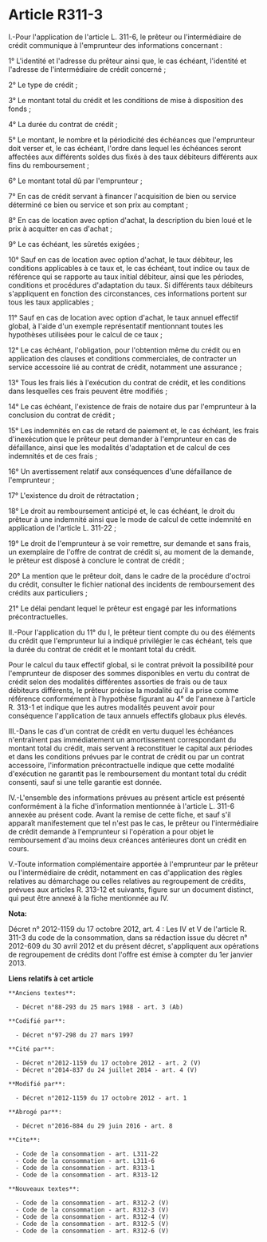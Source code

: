 # Article R311-3

I.-Pour l'application de l'article L. 311-6, le prêteur ou l'intermédiaire de crédit communique à l'emprunteur des
informations concernant : 

1° L'identité et l'adresse du prêteur ainsi que, le cas échéant, l'identité et l'adresse de l'intermédiaire de crédit
concerné ; 

2° Le type de crédit ; 

3° Le montant total du crédit et les conditions de mise à disposition des fonds ; 

4° La durée du contrat de crédit ; 

5° Le montant, le nombre et la périodicité des échéances que l'emprunteur doit verser et, le cas échéant, l'ordre dans lequel
les échéances seront affectées aux différents soldes dus fixés à des taux débiteurs différents aux fins du remboursement ; 

6° Le montant total dû par l'emprunteur ; 

7° En cas de crédit servant à financer l'acquisition de bien ou service déterminé ce bien ou service et son prix au
comptant ; 

8° En cas de location avec option d'achat, la description du bien loué et le prix à acquitter en cas d'achat ; 

9° Le cas échéant, les sûretés exigées ; 

10° Sauf en cas de location avec option d'achat, le taux débiteur, les conditions applicables à ce taux et, le cas échéant,
tout indice ou taux de référence qui se rapporte au taux initial débiteur, ainsi que les périodes, conditions et procédures
d'adaptation du taux. Si différents taux débiteurs s'appliquent en fonction des circonstances, ces informations portent sur
tous les taux applicables ; 

11° Sauf en cas de location avec option d'achat, le taux annuel effectif global, à l'aide d'un exemple représentatif
mentionnant toutes les hypothèses utilisées pour le calcul de ce taux ; 

12° Le cas échéant, l'obligation, pour l'obtention même du crédit ou en application des clauses et conditions commerciales,
de contracter un service accessoire lié au contrat de crédit, notamment une assurance ; 

13° Tous les frais liés à l'exécution du contrat de crédit, et les conditions dans lesquelles ces frais peuvent être
modifiés ; 

14° Le cas échéant, l'existence de frais de notaire dus par l'emprunteur à la conclusion du contrat de crédit ; 

15° Les indemnités en cas de retard de paiement et, le cas échéant, les frais d'inexécution que le prêteur peut demander à
l'emprunteur en cas de défaillance, ainsi que les modalités d'adaptation et de calcul de ces indemnités et de ces frais ; 

16° Un avertissement relatif aux conséquences d'une défaillance de l'emprunteur ; 

17° L'existence du droit de rétractation ; 

18° Le droit au remboursement anticipé et, le cas échéant, le droit du prêteur à une indemnité ainsi que le mode de calcul de
cette indemnité en application de l'article L. 311-22 ; 

19° Le droit de l'emprunteur à se voir remettre, sur demande et sans frais, un exemplaire de l'offre de contrat de crédit si,
au moment de la demande, le prêteur est disposé à conclure le contrat de crédit ; 

20° La mention que le prêteur doit, dans le cadre de la procédure d'octroi du crédit, consulter le fichier national des
incidents de remboursement des crédits aux particuliers ; 

21° Le délai pendant lequel le prêteur est engagé par les informations précontractuelles. 

II.-Pour l'application du 11° du I, le prêteur tient compte du ou des éléments du crédit que l'emprunteur lui a indiqué
privilégier le cas échéant, tels que la durée du contrat de crédit et le montant total du crédit. 

Pour le calcul du taux effectif global, si le contrat prévoit la possibilité pour l'emprunteur de disposer des sommes
disponibles en vertu du contrat de crédit selon des modalités différentes assorties de frais ou de taux débiteurs différents,
le prêteur précise la modalité qu'il a prise comme référence conformément à l'hypothèse figurant au 4° de l'annexe à
l'article R. 313-1 et indique que les autres modalités peuvent avoir pour conséquence l'application de taux annuels effectifs
globaux plus élevés. 

III.-Dans le cas d'un contrat de crédit en vertu duquel les échéances n'entraînent pas immédiatement un amortissement
correspondant du montant total du crédit, mais servent à reconstituer le capital aux périodes et dans les conditions prévues
par le contrat de crédit ou par un contrat accessoire, l'information précontractuelle indique que cette modalité d'exécution
ne garantit pas le remboursement du montant total du crédit consenti, sauf si une telle garantie est donnée. 

IV.-L'ensemble des informations prévues au présent article est présenté conformément à la fiche d'information mentionnée à
l'article L. 311-6 annexée au présent code. Avant la remise de cette fiche, et sauf s'il apparaît manifestement que tel n'est
pas le cas, le prêteur ou l'intermédiaire de crédit demande à l'emprunteur si l'opération a pour objet le remboursement d'au
moins deux créances antérieures dont un crédit en cours. 

V.-Toute information complémentaire apportée à l'emprunteur par le prêteur ou l'intermédiaire de crédit, notamment en cas
d'application des règles relatives au démarchage ou celles relatives au regroupement de crédits, prévues aux articles R.
313-12 et suivants, figure sur un document distinct, qui peut être annexé à la fiche mentionnée au IV.

**Nota:**

Décret n° 2012-1159 du 17 octobre 2012, art. 4 : Les IV et V de l'article R. 311-3 du code de la consommation, dans sa
rédaction issue du décret n° 2012-609 du 30 avril 2012 et du présent décret, s'appliquent aux opérations de regroupement de
crédits dont l'offre est émise à compter du 1er janvier 2013.

**Liens relatifs à cet article**

	**Anciens textes**:

	  - Décret n°88-293 du 25 mars 1988 - art. 3 (Ab)

	**Codifié par**:

	  - Décret n°97-298 du 27 mars 1997

	**Cité par**:

	  - Décret n°2012-1159 du 17 octobre 2012 - art. 2 (V)
	  - Décret n°2014-837 du 24 juillet 2014 - art. 4 (V)

	**Modifié par**:

	  - Décret n°2012-1159 du 17 octobre 2012 - art. 1

	**Abrogé par**:

	  - Décret n°2016-884 du 29 juin 2016 - art. 8

	**Cite**:

	  - Code de la consommation - art. L311-22
	  - Code de la consommation - art. L311-6
	  - Code de la consommation - art. R313-1
	  - Code de la consommation - art. R313-12

	**Nouveaux textes**:

	  - Code de la consommation - art. R312-2 (V)
	  - Code de la consommation - art. R312-3 (V)
	  - Code de la consommation - art. R312-4 (V)
	  - Code de la consommation - art. R312-5 (V)
	  - Code de la consommation - art. R312-6 (V)
